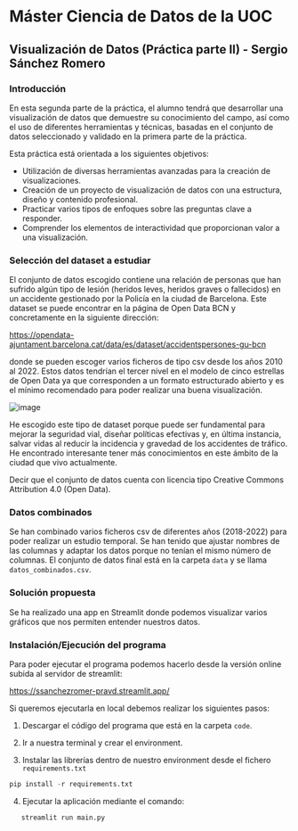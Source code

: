 # Máster Ciencia de Datos de la UOC 
## Visualización de Datos (Práctica parte II) - Sergio Sánchez Romero

### Introducción

En esta segunda parte de la práctica, el alumno tendrá que desarrollar una visualización de datos que demuestre su conocimiento del campo, así como el uso de diferentes herramientas y técnicas, basadas en el conjunto de datos seleccionado y validado en la primera parte de la práctica.

Esta práctica está orientada a los siguientes objetivos:

- Utilización de diversas herramientas avanzadas para la creación de visualizaciones.
- Creación de un proyecto de visualización de datos con una estructura, diseño y contenido profesional.
- Practicar  varios tipos de enfoques sobre las preguntas clave a responder.
- Comprender los elementos de interactividad que proporcionan valor a una visualización.


### Selección del dataset a estudiar

El conjunto de datos escogido contiene una relación de personas que han sufrido algún tipo de lesión (heridos leves, heridos graves o fallecidos) en un accidente gestionado por la Policía en la ciudad de Barcelona.
Este dataset se puede encontrar en la página de Open Data BCN y concretamente en la siguiente dirección:

https://opendata-ajuntament.barcelona.cat/data/es/dataset/accidentspersones-gu-bcn

donde se pueden escoger varios ficheros de tipo csv desde los años 2010 al 2022.
Estos datos tendrían el tercer nivel en el modelo de cinco estrellas de Open Data ya que corresponden a un formato estructurado abierto y es el mínimo recomendado para poder realizar una buena visualización.

![image](https://github.com/ssanchezromer/PRAVD/assets/122234525/b22e8a90-3e1e-4c46-904b-f15d3cb17873)

He escogido este tipo de dataset porque puede ser fundamental para mejorar la seguridad vial, diseñar políticas efectivas y, en última instancia, salvar vidas al reducir la incidencia y gravedad de los accidentes de tráfico. He encontrado
interesante tener más conocimientos en este ámbito de la ciudad que vivo actualmente.

Decir que el conjunto de datos cuenta con licencia tipo Creative Commons Attribution 4.0 (Open Data).

### Datos combinados

Se han combinado varios ficheros csv de diferentes años (2018-2022) para poder realizar un estudio temporal. 
Se han tenido que ajustar nombres de las columnas y adaptar los datos porque no tenían el mismo número de columnas.
El conjunto de datos final está en la carpeta `data` y se llama `datos_combinados.csv`.

### Solución propuesta

Se ha realizado una app en Streamlit donde podemos visualizar varios gráficos que nos permiten entender nuestros datos.

### Instalación/Ejecución del programa

Para poder ejecutar el programa podemos hacerlo desde la versión online subida al servidor de streamlit:

https://ssanchezromer-pravd.streamlit.app/

Si queremos ejecutarla en local debemos realizar los siguientes pasos:

1) Descargar el código del programa que está en la carpeta `code`.

2) Ir a nuestra terminal y crear el environment.

3) Instalar las librerías dentro de nuestro environment desde el fichero `requirements.txt`

```python
pip install -r requirements.txt
```
   
4) Ejecutar la aplicación mediante el comando:
   
```python
   streamlit run main.py
```
